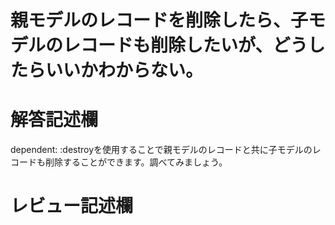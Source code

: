 # 親モデルのレコードを削除したら、子モデルのレコードも削除したいが、どうしたらいいかわからない。
# 解答記述欄
dependent: :destroyを使用することで親モデルのレコードと共に子モデルのレコードも削除することができます。調べてみましょう。






# レビュー記述欄
